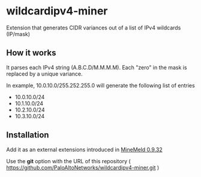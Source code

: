 # wildcardipv4-miner
Extension that generates CIDR variances out of a list of IPv4 wildcards (IP/mask)

## How it works

It parses each IPv4 string (A.B.C.D/M.M.M.M). Each "zero" in the mask is replaced by a unique variance.

In example, 10.0.10.0/255.252.255.0 will generate the following list of entries
- 10.0.10.0/24
- 10.1.10.0/24
- 10.2.10.0/24
- 10.3.10.0/24


## Installation

Add it as an external extensions introduced in [MineMeld 0.9.32](https://live.paloaltonetworks.com/t5/MineMeld-Discussions/What-s-new-in-MineMeld-0-9-32/td-p/141261 "What's new in MineMeld 0.9.32")

Use the **git** option with the URL of this repository ( https://github.com/PaloAltoNetworks/wildcardipv4-miner.git )